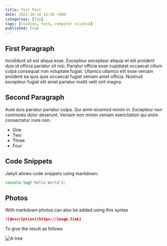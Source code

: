 ```yaml
---
title: Test Post
date: 2022-10-10 14:59 +800
categories: [fyp]
tags: [studies, tech, computer science]
published: true
---
```


## First Paragraph

Incididunt sit est aliqua esse. Excepteur excepteur aliquip et elit proident duis id officia pariatur sit nisi. Pariatur officia esse cupidatat occaecat cillum culpa consequat non voluptate fugiat. Ullamco ullamco elit esse veniam proident ea quis quis occaecat fugiat veniam amet officia. Nostrud excepteur fugiat elit amet pariatur mollit velit sint magna.

## Second Paragraph

Aute duis pariatur pariatur culpa. Qui anim eiusmod minim in. Excepteur non commodo dolor deserunt. Veniam non minim veniam exercitation qui enim consectetur irure non.

- One
- Two
- Three
- Four

## Code Snippets

Jekyll allows code snippets using markdown.

```javascript
console.log('Hello World');
```

## Photos

With markdown photos can also be added using this syntax

```markdown
![description](https://image.link)
```

To give the result as follows

![A tree](https://cdn.pixabay.com/photo/2015/04/23/22/00/tree-736885__480.jpg)
